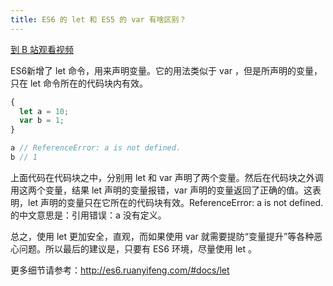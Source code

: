 ```yaml
---
title: ES6 的 let 和 ES5 的 var 有啥区别？
---
```


[到 B 站观看视频](https://www.bilibili.com/video/BV1zp4y1U7TM/)

ES6新增了 let 命令，用来声明变量。它的用法类似于 var ，但是所声明的变量，只在 let 命令所在的代码块内有效。

```js
{
  let a = 10;
  var b = 1;
}

a // ReferenceError: a is not defined.
b // 1
```

上面代码在代码块之中，分别用 let 和 var 声明了两个变量。然后在代码块之外调用这两个变量，结果 let 声明的变量报错，var 声明的变量返回了正确的值。这表明，let 声明的变量只在它所在的代码块有效。ReferenceError: a is not defined. 的中文意思是：引用错误：a 没有定义。

总之，使用 let 更加安全，直观，而如果使用 var 就需要提防“变量提升”等各种恶心问题。所以最后的建议是，只要有 ES6 环境，尽量使用 let 。

更多细节请参考：http://es6.ruanyifeng.com/#docs/let

